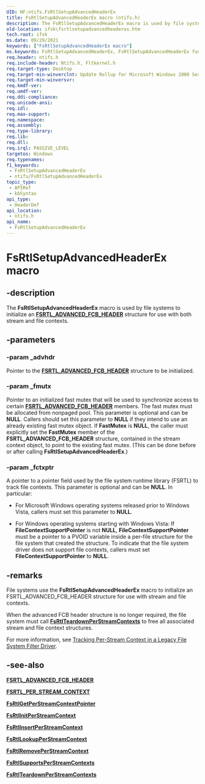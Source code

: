 ```yaml
---
UID: NF:ntifs.FsRtlSetupAdvancedHeaderEx
title: FsRtlSetupAdvancedHeaderEx macro (ntifs.h)
description: The FsRtlSetupAdvancedHeaderEx macro is used by file systems to initialize an FSRTL_ADVANCED_FCB_HEADER structure for use with both stream and file contexts.
old-location: ifsk\fsrtlsetupadvancedheaderex.htm
tech.root: ifsk
ms.date: 09/29/2021
keywords: ["FsRtlSetupAdvancedHeaderEx macro"]
ms.keywords: FsRtlSetupAdvancedHeaderEx, FsRtlSetupAdvancedHeaderEx function [Installable File System Drivers], fsrtlref_9214990b-2568-43d9-801a-c43514a6448f.xml, ifsk.fsrtlsetupadvancedheaderex, ntifs/FsRtlSetupAdvancedHeaderEx
req.header: ntifs.h
req.include-header: Ntifs.h, Fltkernel.h
req.target-type: Desktop
req.target-min-winverclnt: Update Rollup for Microsoft Windows 2000 Service Pack 4 (SP4); Windows XP
req.target-min-winversvr: 
req.kmdf-ver: 
req.umdf-ver: 
req.ddi-compliance: 
req.unicode-ansi: 
req.idl: 
req.max-support: 
req.namespace: 
req.assembly: 
req.type-library: 
req.lib: 
req.dll: 
req.irql: PASSIVE_LEVEL
targetos: Windows
req.typenames: 
f1_keywords:
 - FsRtlSetupAdvancedHeaderEx
 - ntifs/FsRtlSetupAdvancedHeaderEx
topic_type:
 - APIRef
 - kbSyntax
api_type:
 - HeaderDef
api_location:
 - ntifs.h
api_name:
 - FsRtlSetupAdvancedHeaderEx
---
```


# FsRtlSetupAdvancedHeaderEx macro

## -description

The **FsRtlSetupAdvancedHeaderEx** macro is used by file systems to initialize an [**FSRTL_ADVANCED_FCB_HEADER**](ns-ntifs-_fsrtl_advanced_fcb_header.md) structure for use with both stream and file contexts.

## -parameters

### -param _advhdr

Pointer to the [**FSRTL_ADVANCED_FCB_HEADER**](ns-ntifs-_fsrtl_advanced_fcb_header.md) structure to be initialized.

### -param _fmutx

Pointer to an initialized fast mutex that will be used to synchronize access to certain [**FSRTL_ADVANCED_FCB_HEADER**](ns-ntifs-_fsrtl_advanced_fcb_header.md) members. The fast mutex must be allocated from nonpaged pool. This parameter is optional and can be **NULL**. Callers should set this parameter to **NULL** if they intend to use an already existing fast mutex object. If **FastMutex** is **NULL**, the caller must explicitly set the **FastMutex** member of the **FSRTL_ADVANCED_FCB_HEADER** structure, contained in the stream context object, to point to the existing fast mutex. (This can be done before or after calling **FsRtlSetupAdvancedHeaderEx**.)

### -param _fctxptr

A pointer to a pointer field used by the file system runtime library (FSRTL) to track file contexts. This parameter is optional and can be **NULL**. In particular:

* For Microsoft Windows operating systems released prior to Windows Vista, callers must set this parameter to **NULL**.

* For Windows operating systems starting with Windows Vista: If **FileContextSupportPointer** is not **NULL**, **FileContextSupportPointer** must be a pointer to a PVOID variable inside a per-file structure for the file system that created the structure. To indicate that the file system driver does not support file contexts, callers must set **FileContextSupportPointer** to **NULL**.

## -remarks

File systems use the **FsRtlSetupAdvancedHeaderEx** macro to initialize an FSRTL_ADVANCED_FCB_HEADER structure for use with stream and file contexts.

When the advanced FCB header structure is no longer required, the file system must call [**FsRtlTeardownPerStreamContexts**](nf-ntifs-fsrtlteardownperstreamcontexts.md) to free all associated stream and file context structures.

For more information, see [Tracking Per-Stream Context in a Legacy File System Filter Driver](/windows-hardware/drivers/ifs/tracking-per-stream-context-in-a-legacy-file-system-filter-driver).

## -see-also

[**FSRTL_ADVANCED_FCB_HEADER**](ns-ntifs-_fsrtl_advanced_fcb_header.md)

[**FSRTL_PER_STREAM_CONTEXT**](/previous-versions/ff547357(v=vs.85))

[**FsRtlGetPerStreamContextPointer**](nf-ntifs-fsrtlgetperstreamcontextpointer.md)

[**FsRtlInitPerStreamContext**](nf-ntifs-fsrtlinitperstreamcontext.md)

[**FsRtlInsertPerStreamContext**](nf-ntifs-fsrtlinsertperstreamcontext.md)

[**FsRtlLookupPerStreamContext**](nf-ntifs-fsrtllookupperstreamcontext.md)

[**FsRtlRemovePerStreamContext**](nf-ntifs-fsrtlremoveperstreamcontext.md)

[**FsRtlSupportsPerStreamContexts**](/previous-versions/ff547285(v=vs.85))

[**FsRtlTeardownPerStreamContexts**](nf-ntifs-fsrtlteardownperstreamcontexts.md)
